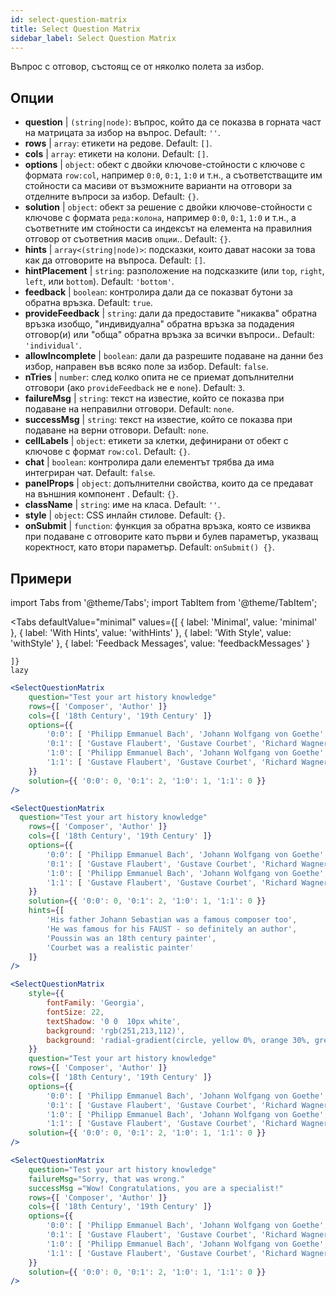 ```yaml
---
id: select-question-matrix
title: Select Question Matrix
sidebar_label: Select Question Matrix
---
```


Въпрос с отговор, състоящ се от няколко полета за избор.

## Опции

* __question__ | `(string|node)`: въпрос, който да се показва в горната част на матрицата за избор на въпрос. Default: `''`.
* __rows__ | `array`: етикети на редове. Default: `[]`.
* __cols__ | `array`: етикети на колони. Default: `[]`.
* __options__ | `object`: обект с двойки ключове-стойности с ключове с формата `row:col`, например `0:0`, `0:1`, `1:0` и т.н., а съответстващите им стойности са масиви от възможните варианти на отговори за отделните въпроси за избор. Default: `{}`.
* __solution__ | `object`: обект за решение с двойки ключове-стойности с ключове с формата `реда:колона`, например `0:0`, `0:1`, `1:0` и т.н., а съответните им стойности са индексът на елемента на правилния отговор от съответния масив `опции`.. Default: `{}`.
* __hints__ | `array<(string|node)>`: подсказки, които дават насоки за това как да отговорите на въпроса. Default: `[]`.
* __hintPlacement__ | `string`: разположение на подсказките (или `top`, `right`, `left`, или `bottom`). Default: `'bottom'`.
* __feedback__ | `boolean`: контролира дали да се показват бутони за обратна връзка. Default: `true`.
* __provideFeedback__ | `string`: дали да предоставите "никаква" обратна връзка изобщо, "индивидуална" обратна връзка за подадения отговор(и) или "обща" обратна връзка за всички въпроси.. Default: `'individual'`.
* __allowIncomplete__ | `boolean`: дали да разрешите подаване на данни без избор, направен във всяко поле за избор. Default: `false`.
* __nTries__ | `number`: след колко опита не се приемат допълнителни отговори (ако `provideFeedback` не е `none`). Default: `3`.
* __failureMsg__ | `string`: текст на известие, който се показва при подаване на неправилни отговори. Default: `none`.
* __successMsg__ | `string`: текст на известие, който се показва при подаване на верни отговори. Default: `none`.
* __cellLabels__ | `object`: етикети за клетки, дефинирани от обект с ключове с формат `row:col`. Default: `{}`.
* __chat__ | `boolean`: контролира дали елементът трябва да има интегриран чат. Default: `false`.
* __panelProps__ | `object`: допълнителни свойства, които да се предават на външния компонент <Panel /> . Default: `{}`.
* __className__ | `string`: име на класа. Default: `''`.
* __style__ | `object`: CSS инлайн стилове. Default: `{}`.
* __onSubmit__ | `function`: функция за обратна връзка, която се извиква при подаване с отговорите като първи и булев параметър, указващ коректност, като втори параметър. Default: `onSubmit() {}`.


## Примери


import Tabs from '@theme/Tabs';
import TabItem from '@theme/TabItem';

<Tabs
    defaultValue="minimal"
    values={[
        { label: 'Minimal', value: 'minimal' },
        { label: 'With Hints', value: 'withHints' },
        { label: 'With Style', value: 'withStyle' },
        { label: 'Feedback Messages', value: 'feedbackMessages' }
        
    ]}
    lazy
>

<TabItem value="minimal">

```jsx live
<SelectQuestionMatrix
    question="Test your art history knowledge"
    rows={[ 'Composer', 'Author' ]} 
    cols={[ '18th Century', '19th Century' ]} 
    options={{ 
        '0:0': [ 'Philipp Emmanuel Bach', 'Johann Wolfgang von Goethe', 'Nicolas Poussin'], 
        '0:1': [ 'Gustave Flaubert', 'Gustave Courbet', 'Richard Wagner'] ,
        '1:0': [ 'Philipp Emmanuel Bach', 'Johann Wolfgang von Goethe', 'Nicolas Poussin'],
        '1:1': [ 'Gustave Flaubert', 'Gustave Courbet', 'Richard Wagner'] 
    }} 
    solution={{ '0:0': 0, '0:1': 2, '1:0': 1, '1:1': 0 }}
/>
```
</TabItem>

<TabItem value="withHints">

```jsx live
<SelectQuestionMatrix
  question="Test your art history knowledge"
    rows={[ 'Composer', 'Author' ]} 
    cols={[ '18th Century', '19th Century' ]} 
    options={{ 
        '0:0': [ 'Philipp Emmanuel Bach', 'Johann Wolfgang von Goethe', 'Nicolas Poussin'], 
        '0:1': [ 'Gustave Flaubert', 'Gustave Courbet', 'Richard Wagner'] ,
        '1:0': [ 'Philipp Emmanuel Bach', 'Johann Wolfgang von Goethe', 'Nicolas Poussin'],
        '1:1': [ 'Gustave Flaubert', 'Gustave Courbet', 'Richard Wagner'] 
    }} 
    solution={{ '0:0': 0, '0:1': 2, '1:0': 1, '1:1': 0 }}
    hints={[
        'His father Johann Sebastian was a famous composer too',
        'He was famous for his FAUST - so definitely an author',
        'Poussin was an 18th century painter',
        'Courbet was a realistic painter'
    ]}
/>
```
</TabItem>

<TabItem value="withStyle">

```jsx live
<SelectQuestionMatrix
    style={{ 
        fontFamily: 'Georgia',
        fontSize: 22, 
        textShadow: '0 0  10px white',
        background: 'rgb(251,213,112)',
        background: 'radial-gradient(circle, yellow 0%, orange 30%, green 100%)'
    }}
    question="Test your art history knowledge"
    rows={[ 'Composer', 'Author' ]} 
    cols={[ '18th Century', '19th Century' ]} 
    options={{ 
        '0:0': [ 'Philipp Emmanuel Bach', 'Johann Wolfgang von Goethe', 'Nicolas Poussin'], 
        '0:1': [ 'Gustave Flaubert', 'Gustave Courbet', 'Richard Wagner'] ,
        '1:0': [ 'Philipp Emmanuel Bach', 'Johann Wolfgang von Goethe', 'Nicolas Poussin'],
        '1:1': [ 'Gustave Flaubert', 'Gustave Courbet', 'Richard Wagner'] }} 
    solution={{ '0:0': 0, '0:1': 2, '1:0': 1, '1:1': 0 }}
/>
```
</TabItem>


<TabItem value="feedbackMessages">

```jsx live
<SelectQuestionMatrix
    question="Test your art history knowledge"
    failureMsg="Sorry, that was wrong." 
    successMsg ="Wow! Congratulations, you are a specialist!"
    rows={[ 'Composer', 'Author' ]} 
    cols={[ '18th Century', '19th Century' ]} 
    options={{ 
        '0:0': [ 'Philipp Emmanuel Bach', 'Johann Wolfgang von Goethe', 'Nicolas Poussin'], 
        '0:1': [ 'Gustave Flaubert', 'Gustave Courbet', 'Richard Wagner'] ,
        '1:0': [ 'Philipp Emmanuel Bach', 'Johann Wolfgang von Goethe', 'Nicolas Poussin'],
        '1:1': [ 'Gustave Flaubert', 'Gustave Courbet', 'Richard Wagner'] 
    }} 
    solution={{ '0:0': 0, '0:1': 2, '1:0': 1, '1:1': 0 }}
/>
```

</TabItem>

</Tabs>


